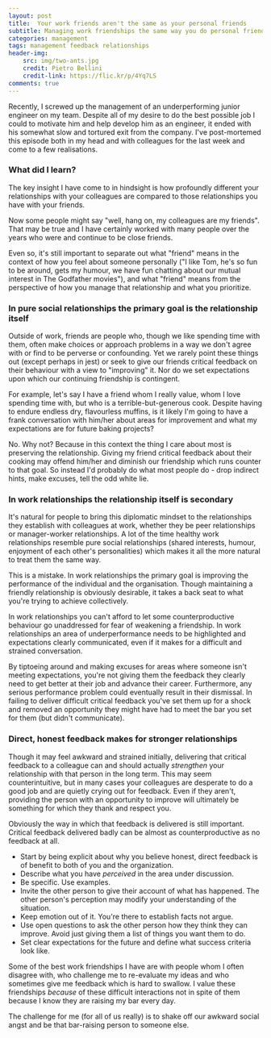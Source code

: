 ```yaml
---
layout: post
title:  Your work friends aren't the same as your personal friends
subtitle: Managing work friendships the same way you do personal friendships is a common and preventable misstep
categories: management
tags: management feedback relationships
header-img:
    src: img/two-ants.jpg
    credit: Pietro Bellini
    credit-link: https://flic.kr/p/4Yq7LS
comments: true
---
```


Recently, I screwed up the management of an underperforming junior engineer on my team. Despite all of my desire to do the best possible job I could to motivate him and help develop him as an engineer, it ended with his somewhat slow and tortured exit from the company. I've post-mortemed this episode both in my head and with colleagues for the last week and come to a few realisations.

### What did I learn?

The key insight I have come to in hindsight is how profoundly different your relationships with your colleagues are compared to those relationships you have with your friends.

Now some people might say "well, hang on, my colleagues are my friends". That may be true and I have certainly worked with many people over the years who were and continue to be close friends.

Even so, it's still important to separate out what "friend" means in the context of how you feel about someone personally ("I like Tom, he's so fun to be around, gets my humour, we have fun chatting about our mutual interest in The Godfather movies"), and what "friend" means from the perspective of how you manage that relationship and what you prioritize.

### In pure social relationships the primary goal is the relationship itself

Outside of work, friends are people who, though we like spending time with them, often make choices or approach problems in a way we don't agree with or find to be perverse or confounding. Yet we rarely point these things out (except perhaps in jest) or seek to give our friends critical feedback on their behaviour with a view to "improving" it. Nor do we set expectations upon which our continuing friendship is contingent.

For example, let's say I have a friend whom I really value, whom I love spending time with, but who is a terrible-but-generous cook. Despite having to endure endless dry, flavourless muffins, is it likely I'm going to have a frank conversation with him/her about areas for improvement and what my expectations are for future baking projects?

No. Why not? Because in this context the thing I care about most is preserving the relationship. Giving my friend critical feedback about their cooking may offend him/her and diminish our friendship which runs counter to that goal. So instead I'd probably do what most people do - drop indirect hints, make excuses, tell the odd white lie.

### In work relationships the relationship itself is secondary

It's natural for people to bring this diplomatic mindset to the relationships they establish with colleagues at work, whether they be peer relationships or manager-worker relationships. A lot of the time healthy work relationships resemble pure social relationships (shared interests, humour, enjoyment of each other's personalities) which makes it all the more natural to treat them the same way.

This is a mistake. In work relationships the primary goal is improving the performance of the individual and the organisation. Though maintaining a friendly relationship is obviously desirable, it takes a back seat to what you're trying to achieve collectively.

In work relationships you can't afford to let some counterproductive behaviour go unaddressed for fear of weakening a friendship. In work relationships an area of underperformance needs to be highlighted and expectations clearly communicated, even if it makes for a difficult and strained conversation.

By tiptoeing around and making excuses for areas where someone isn't meeting expectations, you're not giving them the feedback they clearly need to get better at their job and advance their career. Furthermore, any serious performance problem could eventually result in their dismissal. In failing to deliver difficult critical feedback you've set them up for a shock and removed an opportunity they might have had to meet the bar you set for them (but didn't communicate).

### Direct, honest feedback makes for stronger relationships

Though it may feel awkward and strained initially, delivering that critical feedback to a colleague can and should actually _strengthen_ your relationship with that person in the long term. This may seem counterintuitive, but in many cases your colleagues are desperate to do a good job and are quietly crying out for feedback. Even if they aren't, providing the person with an opportunity to improve will ultimately be something for which they thank and respect you.

Obviously the way in which that feedback is delivered is still important. Critical feedback delivered badly can be almost as counterproductive as no feedback at all.

 - Start by being explicit about why you believe honest, direct feedback is of benefit to both of you and the organization.
 - Describe what you have _perceived_ in the area under discussion.
 - Be specific. Use examples.
 - Invite the other person to give their account of what has happened. The other person's perception may modify your understanding of the situation.
 - Keep emotion out of it. You're there to establish facts not argue.
 - Use open questions to ask the other person how they think they can improve. Avoid just giving them a list of things you want them to do.
 - Set clear expectations for the future and define what success criteria look like.

Some of the best work friendships I have are with people whom I often disagree with, who challenge me to re-evaluate my ideas and who sometimes give me feedback which is hard to swallow. I value these friendships _because_ of these difficult interactions not in spite of them because I know they are raising my bar every day.

The challenge for me (for all of us really) is to shake off our awkward social angst and be that bar-raising person to someone else.
